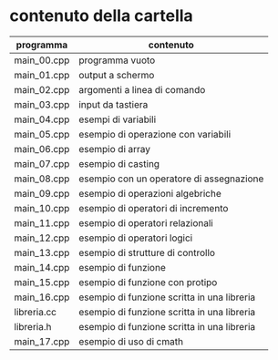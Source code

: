 # contenuto della cartella

   | programma | contenuto |
   | -------------| -------------|
   | main_00.cpp | programma vuoto |
   | main_01.cpp | output a schermo |
   | main_02.cpp | argomenti a linea di comando |
   | main_03.cpp | input da tastiera |
   | main_04.cpp | esempi di variabili |
   | main_05.cpp | esempio di operazione con variabili |
   | main_06.cpp | esempio di array |
   | main_07.cpp | esempio di casting |
   | main_08.cpp | esempio con un operatore di assegnazione |
   | main_09.cpp | esempio di operazioni algebriche |
   | main_10.cpp | esempio di operatori di incremento |
   | main_11.cpp | esempio di operatori relazionali |
   | main_12.cpp | esempio di operatori logici |
   | main_13.cpp | esempio di strutture di controllo |
   | main_14.cpp | esempio di funzione |
   | main_15.cpp | esempio di funzione con protipo |
   | main_16.cpp | esempio di funzione scritta in una libreria |
   | libreria.cc | esempio di funzione scritta in una libreria |
   | libreria.h  | esempio di funzione scritta in una libreria |
   | main_17.cpp | esempio di uso di cmath |
